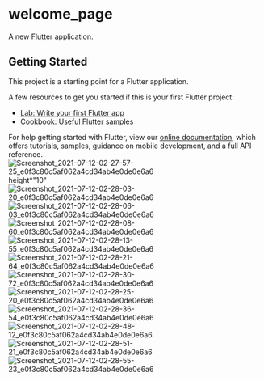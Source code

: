 # welcome_page

A new Flutter application.

## Getting Started

This project is a starting point for a Flutter application.

A few resources to get you started if this is your first Flutter project:

- [Lab: Write your first Flutter app](https://flutter.dev/docs/get-started/codelab)
- [Cookbook: Useful Flutter samples](https://flutter.dev/docs/cookbook)

For help getting started with Flutter, view our
[online documentation](https://flutter.dev/docs), which offers tutorials,
samples, guidance on mobile development, and a full API reference.
![Screenshot_2021-07-12-02-27-57-25_e0f3c80c5af062a4cd34ab4e0de0e6a6](https://user-images.githubusercontent.com/72881195/125469234-b68482c8-94c6-4451-8f7b-1c7dd0f64c23.jpg) height*"10"
![Screenshot_2021-07-12-02-28-03-20_e0f3c80c5af062a4cd34ab4e0de0e6a6](https://user-images.githubusercontent.com/72881195/125469242-ead08aaa-9c07-4686-8726-0a3f9f9e7437.jpg)
![Screenshot_2021-07-12-02-28-06-03_e0f3c80c5af062a4cd34ab4e0de0e6a6](https://user-images.githubusercontent.com/72881195/125469263-26e58ef7-27af-48ec-af66-420f17682775.jpg)
![Screenshot_2021-07-12-02-28-08-60_e0f3c80c5af062a4cd34ab4e0de0e6a6](https://user-images.githubusercontent.com/72881195/125469277-31d2d07b-3c2d-4d2f-a363-9a50553a784a.jpg)
![Screenshot_2021-07-12-02-28-13-55_e0f3c80c5af062a4cd34ab4e0de0e6a6](https://user-images.githubusercontent.com/72881195/125469362-9247f6e3-a625-475a-96ce-8c5e0e775d30.jpg)
![Screenshot_2021-07-12-02-28-21-64_e0f3c80c5af062a4cd34ab4e0de0e6a6](https://user-images.githubusercontent.com/72881195/125469426-c9b78322-297d-463d-9feb-bd6f01529a40.jpg)
![Screenshot_2021-07-12-02-28-30-72_e0f3c80c5af062a4cd34ab4e0de0e6a6](https://user-images.githubusercontent.com/72881195/125469445-b4ccfe32-fe8d-43f7-9289-94b021b5e6f1.jpg)
![Screenshot_2021-07-12-02-28-25-20_e0f3c80c5af062a4cd34ab4e0de0e6a6](https://user-images.githubusercontent.com/72881195/125469502-c399b7b9-5261-4827-a064-53a270a05a6e.jpg)
![Screenshot_2021-07-12-02-28-36-54_e0f3c80c5af062a4cd34ab4e0de0e6a6](https://user-images.githubusercontent.com/72881195/125469558-fac9ce67-b5b2-4139-86a4-632ad56f026c.jpg)
![Screenshot_2021-07-12-02-28-48-12_e0f3c80c5af062a4cd34ab4e0de0e6a6](https://user-images.githubusercontent.com/72881195/125469590-e632b5af-cafc-43b9-adc1-861bbf5c4dfd.jpg)
![Screenshot_2021-07-12-02-28-51-21_e0f3c80c5af062a4cd34ab4e0de0e6a6](https://user-images.githubusercontent.com/72881195/125469622-24eb99d8-c298-4023-ae09-98289ed53711.jpg)
![Screenshot_2021-07-12-02-28-55-23_e0f3c80c5af062a4cd34ab4e0de0e6a6](https://user-images.githubusercontent.com/72881195/125469655-b886cb22-d4d6-4814-8ef0-91fad99c5af5.jpg)
